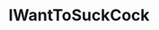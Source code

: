 ---
title: IWantToSuckCock
crosslinks:
- livven
- standingout
- WhiteAndThick
- reversepov
- BustyNaturalPornstars
- Cuckold
- tipofmypenis
- NSFW_GIF
- PornStarletHQ
- 60fpsporn
- sissyhypno
- sex
- pornID
- ratemycock
- MassiveCock
- SuckWithHerCock
- MEFetishism
- femalepov
---